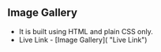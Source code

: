 ## Image Gallery

- It is built using HTML and plain CSS only.
- Live Link - [Image Gallery]( "Live Link")